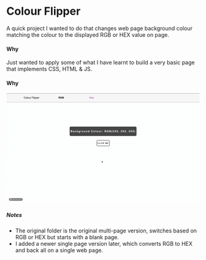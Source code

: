 # Colour Flipper

A quick project I wanted to do that changes web page background colour matching the colour to the displayed RGB or HEX value on page.

#### Why

Just wanted to apply some of what I have learnt to build a very basic page that implements CSS, HTML & JS.

#### Why

![Gif Preview](preview.gif)


##### Notes
* The original folder is the original multi-page version, switches based on RGB or HEX but starts with a blank page.
* I added a newer single page version later, which converts RGB to HEX and back all on a single web page.
